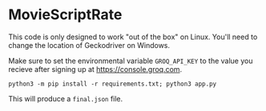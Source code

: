 # MovieScriptRate

This code is only designed to work "out of the box" on Linux. You'll need to change the location of Geckodriver on Windows.

Make sure to set the environmental variable `GROQ_API_KEY` to the value you recieve after signing up at https://console.groq.com.

`python3 -m pip install -r requirements.txt; python3 app.py`

This will produce a `final.json` file.
